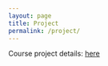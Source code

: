 ```yaml
---
layout: page
title: Project
permalink: /project/
---
```

Course project details: <a href = "DS540_Project.pdf" target="_blank"> here </a>
